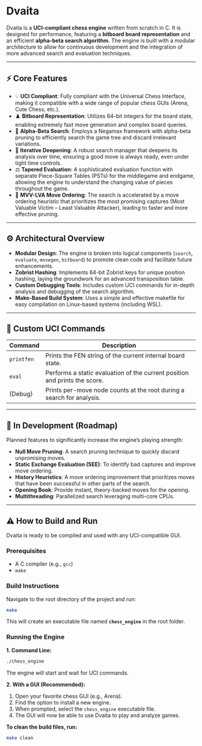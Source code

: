 # Dvaita

Dvaita is a **UCI-compliant chess engine** written from scratch in C. It is designed for performance, featuring a **bitboard board representation** and an efficient **alpha-beta search algorithm**. The engine is built with a modular architecture to allow for continuous development and the integration of more advanced search and evaluation techniques.


---

## ⚡ Core Features

- 💡 **UCI Compliant**: Fully compliant with the Universal Chess Interface, making it compatible with a wide range of popular chess GUIs (Arena, Cute Chess, etc.).
- ♟️ **Bitboard Representation**: Utilizes 64-bit integers for the board state, enabling extremely fast move generation and complex board queries.
- 🧠 **Alpha-Beta Search**: Employs a Negamax framework with alpha-beta pruning to efficiently search the game tree and discard irrelevant variations.
- 🔄 **Iterative Deepening**: A robust search manager that deepens its analysis over time, ensuring a good move is always ready, even under tight time controls.
- ⚖️ **Tapered Evaluation**: A sophisticated evaluation function with separate Piece-Square Tables (PSTs) for the middlegame and endgame, allowing the engine to understand the changing value of pieces throughout the game.
- 🚀 **MVV-LVA Move Ordering**: The search is accelerated by a move ordering heuristic that prioritizes the most promising captures (Most Valuable Victim – Least Valuable Attacker), leading to faster and more effective pruning.

---

## ⚙️ Architectural Overview

- **Modular Design**: The engine is broken into logical components (`search`, `evaluate`, `movegen`, `bitboard`) to promote clean code and facilitate future enhancements.  
- **Zobrist Hashing**: Implements 64-bit Zobrist keys for unique position hashing, laying the groundwork for an advanced transposition table.  
- **Custom Debugging Tools**: Includes custom UCI commands for in-depth analysis and debugging of the search algorithm.  
- **Make-Based Build System**: Uses a simple and effective makefile for easy compilation on Linux-based systems (including WSL).  

---

## 🧩 Custom UCI Commands

| Command     | Description                                                                 |
|-------------|-----------------------------------------------------------------------------|
| `printfen`  | Prints the FEN string of the current internal board state.                  |
| `eval`      | Performs a static evaluation of the current position and prints the score.  |
| (Debug)     | Prints per-move node counts at the root during a search for analysis.       |

---

## 🧪 In Development (Roadmap)

Planned features to significantly increase the engine’s playing strength:

-   **Null Move Pruning**: A search pruning technique to quickly discard unpromising moves.
-   **Static Exchange Evaluation (SEE)**: To identify bad captures and improve move ordering.
-   **History Heuristics**: A move ordering improvement that prioritizes moves that have been successful in other parts of the search.
-   **Opening Book**: Provide instant, theory-backed moves for the opening.
-   **Multithreading**: Parallelized search leveraging multi-core CPUs.

---

## ⚠️ How to Build and Run

Dvaita is ready to be compiled and used with any UCI-compatible GUI.

### Prerequisites
- A C compiler (e.g., `gcc`)  
- `make`  

### Build Instructions
Navigate to the root directory of the project and run:

```bash
make
```

This will create an executable file named **`chess_engine`** in the root folder.

### Running the Engine

**1. Command Line:**
```bash
./chess_engine
```
The engine will start and wait for UCI commands.

**2. With a GUI (Recommended):**
1. Open your favorite chess GUI (e.g., Arena).  
2. Find the option to install a new engine.  
3. When prompted, select the `chess_engine` executable file.  
4. The GUI will now be able to use Dvaita to play and analyze games.  

**To clean the build files, run:**
```bash
make clean
```
